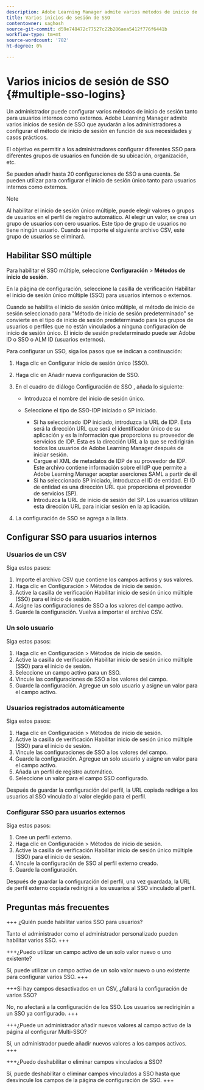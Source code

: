 ```yaml
---
description: Adobe Learning Manager admite varios métodos de inicio de sesión mediante varias configuraciones de SSO para usuarios internos y externos.
title: Varios inicios de sesión de SSO
contentowner: saghosh
source-git-commit: d59e748472c77527c22b286aea5412f776f6441b
workflow-type: tm+mt
source-wordcount: '782'
ht-degree: 0%

---
```



# Varios inicios de sesión de SSO {#multiple-sso-logins}

Un administrador puede configurar varios métodos de inicio de sesión tanto para usuarios internos como externos. Adobe Learning Manager admite varios inicios de sesión de SSO que ayudarán a los administradores a configurar el método de inicio de sesión en función de sus necesidades y casos prácticos.

El objetivo es permitir a los administradores configurar diferentes SSO para diferentes grupos de usuarios en función de su ubicación, organización, etc.

Se pueden añadir hasta 20 configuraciones de SSO a una cuenta. Se pueden utilizar para configurar el inicio de sesión único tanto para usuarios internos como externos.

>[!NOTE]
>
>Al habilitar el inicio de sesión único múltiple, puede elegir valores o grupos de usuarios en el perfil de registro automático. Al elegir un valor, se crea un grupo de usuarios con cero usuarios. Este tipo de grupo de usuarios no tiene ningún usuario. Cuando se importe el siguiente archivo CSV, este grupo de usuarios se eliminará.

## Habilitar SSO múltiple

Para habilitar el SSO múltiple, seleccione **Configuración** > **Métodos de inicio de sesión**.

En la página de configuración, seleccione la casilla de verificación Habilitar el inicio de sesión único múltiple (SSO) para usuarios internos o externos.

Cuando se habilita el inicio de sesión único múltiple, el método de inicio de sesión seleccionado para &quot;Método de inicio de sesión predeterminado&quot; se convierte en el tipo de inicio de sesión predeterminado para los grupos de usuarios o perfiles que no están vinculados a ninguna configuración de inicio de sesión único. El inicio de sesión predeterminado puede ser Adobe ID o SSO o ALM ID (usuarios externos).

Para configurar un SSO, siga los pasos que se indican a continuación:

1. Haga clic en Configurar inicio de sesión único (SSO).
1. Haga clic en Añadir nueva configuración de SSO.
1. En el cuadro de diálogo Configuración de SSO , añada lo siguiente:

   * Introduzca el nombre del inicio de sesión único.
   * Seleccione el tipo de SSO-IDP iniciado o SP iniciado.

      * Si ha seleccionado IDP iniciado, introduzca la URL de IDP. Esta será la dirección URL que será el identificador único de su aplicación y es la información que proporciona su proveedor de servicios de IDP. Esta es la dirección URL a la que se redirigirán todos los usuarios de Adobe Learning Manager después de iniciar sesión.
      * Cargue el XML de metadatos de IDP de su proveedor de IDP. Este archivo contiene información sobre el IdP que permite a Adobe Learning Manager aceptar aserciones SAML a partir de él
      * Si ha seleccionado SP iniciado, introduzca el ID de entidad. El ID de entidad es una dirección URL que proporciona el proveedor de servicios (SP).
      * Introduzca la URL de inicio de sesión del SP. Los usuarios utilizan esta dirección URL para iniciar sesión en la aplicación.

1. La configuración de SSO se agrega a la lista.

## Configurar SSO para usuarios internos

### Usuarios de un CSV

Siga estos pasos:

1. Importe el archivo CSV que contiene los campos activos y sus valores.
1. Haga clic en Configuración > Métodos de inicio de sesión.
1. Active la casilla de verificación Habilitar inicio de sesión único múltiple (SSO) para el inicio de sesión.
1. Asigne las configuraciones de SSO a los valores del campo activo.
1. Guarde la configuración. Vuelva a importar el archivo CSV.

### Un solo usuario

Siga estos pasos:

1. Haga clic en Configuración > Métodos de inicio de sesión.
1. Active la casilla de verificación Habilitar inicio de sesión único múltiple (SSO) para el inicio de sesión.
1. Seleccione un campo activo para un SSO.
1. Vincule las configuraciones de SSO a los valores del campo.
1. Guarde la configuración. Agregue un solo usuario y asigne un valor para el campo activo.

### Usuarios registrados automáticamente

Siga estos pasos:

1. Haga clic en Configuración > Métodos de inicio de sesión.
1. Active la casilla de verificación Habilitar inicio de sesión único múltiple (SSO) para el inicio de sesión.
1. Vincule las configuraciones de SSO a los valores del campo.
1. Guarde la configuración. Agregue un solo usuario y asigne un valor para el campo activo.
1. Añada un perfil de registro automático.
1. Seleccione un valor para el campo SSO configurado.

Después de guardar la configuración del perfil, la URL copiada redirige a los usuarios al SSO vinculado al valor elegido para el perfil.

### Configurar SSO para usuarios externos

Siga estos pasos:

1. Cree un perfil externo.
1. Haga clic en Configuración > Métodos de inicio de sesión.
1. Active la casilla de verificación Habilitar inicio de sesión único múltiple (SSO) para el inicio de sesión.
1. Vincule la configuración de SSO al perfil externo creado.
1. Guarde la configuración.

Después de guardar la configuración del perfil, una vez guardada, la URL de perfil externo copiada redirigirá a los usuarios al SSO vinculado al perfil.

## Preguntas más frecuentes

+++ ¿Quién puede habilitar varios SSO para usuarios?

Tanto el administrador como el administrador personalizado pueden habilitar varios SSO.
+++

+++¿Puedo utilizar un campo activo de un solo valor nuevo o uno existente?

Sí, puede utilizar un campo activo de un solo valor nuevo o uno existente para configurar varios SSO.
+++

+++Si hay campos desactivados en un CSV, ¿fallará la configuración de varios SSO?

No, no afectará a la configuración de los SSO. Los usuarios se redirigirán a un SSO ya configurado.
+++

+++¿Puede un administrador añadir nuevos valores al campo activo de la página al configurar Multi-SSO?

Sí, un administrador puede añadir nuevos valores a los campos activos.
+++

+++¿Puedo deshabilitar o eliminar campos vinculados a SSO?

Sí, puede deshabilitar o eliminar campos vinculados a SSO hasta que desvincule los campos de la página de configuración de SSO.
+++
